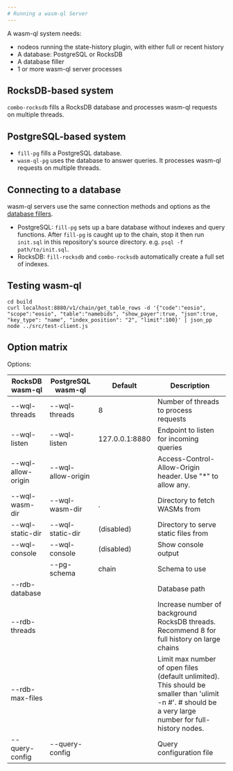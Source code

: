 ```yaml
---
# Running a wasm-ql Server
---
```


A wasm-ql system needs:
* nodeos running the state-history plugin, with either full or recent history
* A database: PostgreSQL or RocksDB
* A database filler
* 1 or more wasm-ql server processes

## RocksDB-based system

`combo-rocksdb` fills a RocksDB database and processes wasm-ql requests on multiple threads.

## PostgreSQL-based system

* `fill-pg` fills a PostgreSQL database.
* `wasm-ql-pg` uses the database to answer queries. It processes wasm-ql requests on multiple threads.

## Connecting to a database

wasm-ql servers use the same connection methods and options as the [database fillers](database-fillers.md).

* PostgreSQL: `fill-pg` sets up a bare database without indexes and query functions. After `fill-pg` is caught up to the chain, stop it then run `init.sql` in this repository's source directory. e.g. `psql -f path/to/init.sql`.
* RocksDB: `fill-rocksdb` and `combo-rocksdb` automatically create a full set of indexes.

## Testing wasm-ql

```
cd build
curl localhost:8880/v1/chain/get_table_rows -d '{"code":"eosio", "scope":"eosio", "table":"namebids", "show_payer":true, "json":true, "key_type": "name", "index_position": "2", "limit":100}' | json_pp
node ../src/test-client.js
```

## Option matrix

Options:

| RocksDB wasm-ql       | PostgreSQL wasm-ql        | Default               | Description |
|---------------------  |-------------------------- |--------------------   |-------------|
| --wql-threads         | --wql-threads             | 8                     | Number of threads to process requests |
| --wql-listen          | --wql-listen              | 127.0.0.1:8880        | Endpoint to listen for incoming queries |
| --wql-allow-origin    | --wql-allow-origin        |                       | Access-Control-Allow-Origin header. Use "*" to allow any. |
| --wql-wasm-dir        | --wql-wasm-dir            | .                     | Directory to fetch WASMs from |
| --wql-static-dir      | --wql-static-dir          | (disabled)            | Directory to serve static files from |
| --wql-console         | --wql-console             | (disabled)            | Show console output |
|                       | --pg-schema               | chain                 | Schema to use |
| --rdb-database        |                           |                       | Database path |
| --rdb-threads         |                           |                       | Increase number of background RocksDB threads. Recommend 8 for full history on large chains |
| --rdb-max-files       |                           |                       | Limit max number of open files (default unlimited). This should be smaller than 'ulimit -n #'. # should be a very large number for full-history nodes. |
| --query-config        | --query-config            |                       | Query configuration file |
